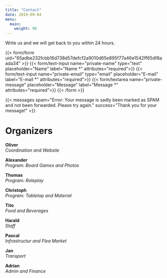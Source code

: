 ```yaml
---
title: "Contact"
date: 2019-09-04
menu:
  main:
    weight: 90
---
```


Write us and we will get back to you within 24 hours.

{{< form/form uid="65adbe232fcbb16d738d57defcf2a9010d65e895f77a46e1542ff65df8aada34" >}}
  {{< form/text-input name="private-name" type="text" placeholder="Name" label="Name *" attributes="required">}}
  {{< form/text-input name="private-email" type="email" placeholder="E-mail" label="E-mail *" attributes="required">}}
  {{< form/textarea name="private-message" placeholder="Message" label="Message *" attributes="required">}}
{{< /form >}}

{{< messages spam="Error: Your message is sadly been marked as SPAM and not been forwarded. Please try again." success="Thank you for your message!" >}}

# Organizers

**Oliver**\
_Coordination and Website_

**Alexander**\
_Program: Board Games and Photos_

**Thomas**\
_Program: Roleplay_

**Christoph**\
_Program: Tabletop and Material_

**Tito**\
_Food and Beverages_

**Harald**\
_Staff_

**Pascal**\
_Infrastructur and Flea Market_

**Jan**\
_Transport_

**Adrian**\
_Admin and Finance_
